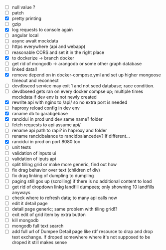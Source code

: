 - [ ] null value ?
- [ ] patch
- [x] pretty printing
- [ ] gzip
- [x] log requests to console again
- [ ] angular local
- [ ] async await mockdata
- [ ] https everywhere (api and webapp)
- [ ] reasonable CORS and set it in the right place
- [x] to dockerize -> branch docker
- [ ] get rid of mongodb -> arangodb or some other graph database
- [ ] linked data!!
- [x] remove depend on in docker-compose.yml and set up higher mongoose timeout and reconnect
- [ ] devdbseed service may exit 1 and not seed database; race condition.
- [ ] devdbseed gets ran on every docker compse up; multiple times mockdata if dev env is not newly created
- [x] rewrite api with nginx to /api/ so no extra port is needed
- [ ] haproxy reload config in dev env
- [x] raname db to garabgebase
- [x] rancidui in prod und dev same name? folder
- [ ] fetch requests to api assume api/
- [ ] rename api path to rapi? in haproxy and folder
- [ ] rename rancidbalance to rancidbalancedev? If different...
- [x] rancidui in prod on port 8080 too
- [ ] unit tests
- [ ] validation of inputs ui
- [ ] validation of iputs api
- [ ] split tilling grid or make more generic, find out how
- [ ] fix drag behavior over text (children of div)
- [ ] fix drag linking of dumpling to dumpling
- [ ] paging still gos up (scrolling) if there is no additional content to load
- [ ] get rid of dropdown linkg landfill dumpees; only showning 10 landfills anyways
- [ ] check where to refresh data; to many api calls now
- [ ] edit it detail page
- [ ] detail page generic; same problem with tiling grid!?
- [ ] exit edit of grid item by extra button
- [ ] kill mongodb
- [ ] mongodb full text search
- [ ] add full url of Dumpee Detail page like rdf resource to drap and drop text exchange. If droped somewhere where it's not supposed to be droped it still makes sense
